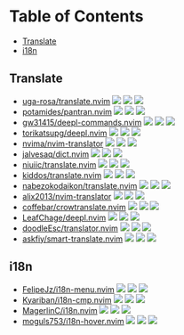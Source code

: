 # Table of Contents

<!-- toc -->

- [Translate](#translate)
- [i18n](#i18n)

<!-- tocstop -->

## Translate

- [uga-rosa/translate.nvim](https://github.com/uga-rosa/translate.nvim) ![](https://img.shields.io/github/stars/uga-rosa/translate.nvim) ![](https://img.shields.io/github/last-commit/uga-rosa/translate.nvim) ![](https://img.shields.io/github/commit-activity/y/uga-rosa/translate.nvim)
- [potamides/pantran.nvim](https://github.com/potamides/pantran.nvim) ![](https://img.shields.io/github/stars/potamides/pantran.nvim) ![](https://img.shields.io/github/last-commit/potamides/pantran.nvim) ![](https://img.shields.io/github/commit-activity/y/potamides/pantran.nvim)
- [gw31415/deepl-commands.nvim](https://github.com/gw31415/deepl-commands.nvim) ![](https://img.shields.io/github/stars/gw31415/deepl-commands.nvim) ![](https://img.shields.io/github/last-commit/gw31415/deepl-commands.nvim) ![](https://img.shields.io/github/commit-activity/y/gw31415/deepl-commands.nvim)
- [torikatsupg/deepl.nvim](https://github.com/torikatsupg/deepl.nvim) ![](https://img.shields.io/github/stars/torikatsupg/deepl.nvim) ![](https://img.shields.io/github/last-commit/torikatsupg/deepl.nvim) ![](https://img.shields.io/github/commit-activity/y/torikatsupg/deepl.nvim)
- [nvima/nvim-translator](https://github.com/nvima/nvim-translator) ![](https://img.shields.io/github/stars/nvima/nvim-translator) ![](https://img.shields.io/github/last-commit/nvima/nvim-translator) ![](https://img.shields.io/github/commit-activity/y/nvima/nvim-translator)
- [jalvesaq/dict.nvim](https://github.com/jalvesaq/dict.nvim) ![](https://img.shields.io/github/stars/jalvesaq/dict.nvim) ![](https://img.shields.io/github/last-commit/jalvesaq/dict.nvim) ![](https://img.shields.io/github/commit-activity/y/jalvesaq/dict.nvim)
- [niuiic/translate.nvim](https://github.com/niuiic/translate.nvim) ![](https://img.shields.io/github/stars/niuiic/translate.nvim) ![](https://img.shields.io/github/last-commit/niuiic/translate.nvim) ![](https://img.shields.io/github/commit-activity/y/niuiic/translate.nvim)
- [kiddos/translate.nvim](https://github.com/kiddos/translate.nvim) ![](https://img.shields.io/github/stars/kiddos/translate.nvim) ![](https://img.shields.io/github/last-commit/kiddos/translate.nvim) ![](https://img.shields.io/github/commit-activity/y/kiddos/translate.nvim)
- [nabezokodaikon/translate.nvim](https://github.com/nabezokodaikon/translate.nvim) ![](https://img.shields.io/github/stars/nabezokodaikon/translate.nvim) ![](https://img.shields.io/github/last-commit/nabezokodaikon/translate.nvim) ![](https://img.shields.io/github/commit-activity/y/nabezokodaikon/translate.nvim)
- [alix2013/nvim-translator](https://github.com/alix2013/nvim-translator) ![](https://img.shields.io/github/stars/alix2013/nvim-translator) ![](https://img.shields.io/github/last-commit/alix2013/nvim-translator) ![](https://img.shields.io/github/commit-activity/y/alix2013/nvim-translator)
- [coffebar/crowtranslate.nvim](https://github.com/coffebar/crowtranslate.nvim) ![](https://img.shields.io/github/stars/coffebar/crowtranslate.nvim) ![](https://img.shields.io/github/last-commit/coffebar/crowtranslate.nvim) ![](https://img.shields.io/github/commit-activity/y/coffebar/crowtranslate.nvim)
- [LeafChage/deepl.nvim](https://github.com/LeafChage/deepl.nvim) ![](https://img.shields.io/github/stars/LeafChage/deepl.nvim) ![](https://img.shields.io/github/last-commit/LeafChage/deepl.nvim) ![](https://img.shields.io/github/commit-activity/y/LeafChage/deepl.nvim)
- [doodleEsc/translator.nvim](https://github.com/doodleEsc/translator.nvim) ![](https://img.shields.io/github/stars/doodleEsc/translator.nvim) ![](https://img.shields.io/github/last-commit/doodleEsc/translator.nvim) ![](https://img.shields.io/github/commit-activity/y/doodleEsc/translator.nvim)
- [askfiy/smart-translate.nvim](https://github.com/askfiy/smart-translate.nvim) ![](https://img.shields.io/github/stars/askfiy/smart-translate.nvim) ![](https://img.shields.io/github/last-commit/askfiy/smart-translate.nvim) ![](https://img.shields.io/github/commit-activity/y/askfiy/smart-translate.nvim)

## i18n

- [FelipeJz/i18n-menu.nvim](https://github.com/FelipeJz/i18n-menu.nvim) ![](https://img.shields.io/github/stars/FelipeJz/i18n-menu.nvim) ![](https://img.shields.io/github/last-commit/FelipeJz/i18n-menu.nvim) ![](https://img.shields.io/github/commit-activity/y/FelipeJz/i18n-menu.nvim)
- [Kyariban/i18n-cmp.nvim](https://github.com/Kyariban/i18n-cmp.nvim) ![](https://img.shields.io/github/stars/Kyariban/i18n-cmp.nvim) ![](https://img.shields.io/github/last-commit/Kyariban/i18n-cmp.nvim) ![](https://img.shields.io/github/commit-activity/y/Kyariban/i18n-cmp.nvim)
- [MagerlinC/i18n.nvim](https://github.com/MagerlinC/i18n.nvim) ![](https://img.shields.io/github/stars/MagerlinC/i18n.nvim) ![](https://img.shields.io/github/last-commit/MagerlinC/i18n.nvim) ![](https://img.shields.io/github/commit-activity/y/MagerlinC/i18n.nvim)
- [moguls753/i18n-hover.nvim](https://github.com/moguls753/i18n-hover.nvim) ![](https://img.shields.io/github/stars/moguls753/i18n-hover.nvim) ![](https://img.shields.io/github/last-commit/moguls753/i18n-hover.nvim) ![](https://img.shields.io/github/commit-activity/y/moguls753/i18n-hover.nvim)
